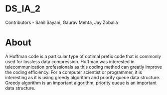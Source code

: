 # DS_IA_2
Contributors - Sahil Sayani, Gaurav Mehta, Jay Zobalia

# About
A Huffman code is a particular type of optimal prefix code that is commonly used for lossless data compression. Huffman was interested in telecommunication professionals as this coding method can greatly improve the coding efficiency. For a computer scientist or programmer, it is interesting as it is using greedy algorithm and priority queue data structure. Greedy algorithm is an important algorithm, priority queue is an important data structure.
